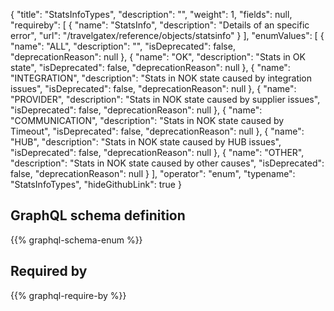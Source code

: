 {
  "title": "StatsInfoTypes",
  "description": "",
  "weight": 1,
  "fields": null,
  "requireby": [
    {
      "name": "StatsInfo",
      "description": "Details of an specific error",
      "url": "/travelgatex/reference/objects/statsinfo"
    }
  ],
  "enumValues": [
    {
      "name": "ALL",
      "description": "",
      "isDeprecated": false,
      "deprecationReason": null
    },
    {
      "name": "OK",
      "description": "Stats in OK state",
      "isDeprecated": false,
      "deprecationReason": null
    },
    {
      "name": "INTEGRATION",
      "description": "Stats in NOK state caused by integration issues",
      "isDeprecated": false,
      "deprecationReason": null
    },
    {
      "name": "PROVIDER",
      "description": "Stats in NOK state caused by supplier issues",
      "isDeprecated": false,
      "deprecationReason": null
    },
    {
      "name": "COMMUNICATION",
      "description": "Stats in NOK state caused by Timeout",
      "isDeprecated": false,
      "deprecationReason": null
    },
    {
      "name": "HUB",
      "description": "Stats in NOK state caused by HUB issues",
      "isDeprecated": false,
      "deprecationReason": null
    },
    {
      "name": "OTHER",
      "description": "Stats in NOK state caused by other causes",
      "isDeprecated": false,
      "deprecationReason": null
    }
  ],
  "operator": "enum",
  "typename": "StatsInfoTypes",
  "hideGithubLink": true
}
## GraphQL schema definition

{{% graphql-schema-enum %}}

## Required by

{{% graphql-require-by %}}
